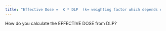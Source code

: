 ```yaml
---
title: "Effective Dose =  K * DLP  (k= weighting factor which depends only ON the exposed body region)"
---
```

How do you calculate the EFFECTIVE DOSE from DLP?

